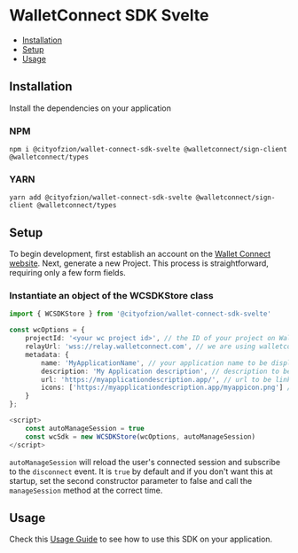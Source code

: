 # WalletConnect SDK Svelte

- [Installation](#installation)
- [Setup](#setup)
- [Usage](#usage)

## Installation

Install the dependencies on your application

### NPM

```
npm i @cityofzion/wallet-connect-sdk-svelte @walletconnect/sign-client @walletconnect/types
```

### YARN

```
yarn add @cityofzion/wallet-connect-sdk-svelte @walletconnect/sign-client @walletconnect/types
```

## Setup
To begin development, first establish an account on the [Wallet Connect website](https://walletconnect.com/). Next,
generate a new Project. This process is straightforward, requiring only a few form fields.

### Instantiate an object of the WCSDKStore class

```ts
import { WCSDKStore } from '@cityofzion/wallet-connect-sdk-svelte'

const wcOptions = {
    projectId: '<your wc project id>', // the ID of your project on Wallet Connect website
    relayUrl: 'wss://relay.walletconnect.com', // we are using walletconnect's official relay server
    metadata: {
        name: 'MyApplicationName', // your application name to be displayed on the wallet
        description: 'My Application description', // description to be shown on the wallet
        url: 'https://myapplicationdescription.app/', // url to be linked on the wallet
        icons: ['https://myapplicationdescription.app/myappicon.png'] // icon to be shown on the wallet
    }
};

<script>
    const autoManageSession = true
    const wcSdk = new WCSDKStore(wcOptions, autoManageSession)
</script>
```

`autoManageSession` will reload the user's connected session and subscribe to the `disconnect` event. It is `true` by default and if you don't want this at startup, set the second constructor parameter to false and call the `manageSession` method at the correct time.

## Usage
Check this [Usage Guide](../../USAGE_GUIDE.md) to see how to use this SDK on your application.
